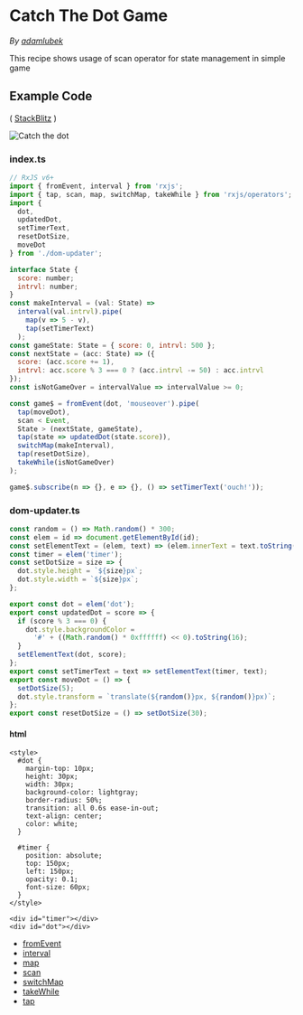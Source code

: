 # Catch The Dot Game

_By_ [_adamlubek_](https://github.com/adamlubek)

This recipe shows usage of scan operator for state management in simple game

## Example Code

\( [StackBlitz](https://stackblitz.com/edit/rxjs-catch-the-dot-game?file=index.ts) \)

![Catch the dot](https://drive.google.com/uc?export=view&id=1VKje20yXoplC2MPgzxP-OykpvhDuv6el)

### index.ts

```javascript
// RxJS v6+
import { fromEvent, interval } from 'rxjs';
import { tap, scan, map, switchMap, takeWhile } from 'rxjs/operators';
import {
  dot,
  updatedDot,
  setTimerText,
  resetDotSize,
  moveDot
} from './dom-updater';

interface State {
  score: number;
  intrvl: number;
}
const makeInterval = (val: State) =>
  interval(val.intrvl).pipe(
    map(v => 5 - v),
    tap(setTimerText)
  );
const gameState: State = { score: 0, intrvl: 500 };
const nextState = (acc: State) => ({
  score: (acc.score += 1),
  intrvl: acc.score % 3 === 0 ? (acc.intrvl -= 50) : acc.intrvl
});
const isNotGameOver = intervalValue => intervalValue >= 0;

const game$ = fromEvent(dot, 'mouseover').pipe(
  tap(moveDot),
  scan < Event,
  State > (nextState, gameState),
  tap(state => updatedDot(state.score)),
  switchMap(makeInterval),
  tap(resetDotSize),
  takeWhile(isNotGameOver)
);

game$.subscribe(n => {}, e => {}, () => setTimerText('ouch!'));
```

### dom-updater.ts

```javascript
const random = () => Math.random() * 300;
const elem = id => document.getElementById(id);
const setElementText = (elem, text) => (elem.innerText = text.toString());
const timer = elem('timer');
const setDotSize = size => {
  dot.style.height = `${size}px`;
  dot.style.width = `${size}px`;
};

export const dot = elem('dot');
export const updatedDot = score => {
  if (score % 3 === 0) {
    dot.style.backgroundColor =
      '#' + ((Math.random() * 0xffffff) << 0).toString(16);
  }
  setElementText(dot, score);
};
export const setTimerText = text => setElementText(timer, text);
export const moveDot = () => {
  setDotSize(5);
  dot.style.transform = `translate(${random()}px, ${random()}px)`;
};
export const resetDotSize = () => setDotSize(30);
```

#### html

```text
<style>
  #dot {
    margin-top: 10px;
    height: 30px;
    width: 30px;
    background-color: lightgray;
    border-radius: 50%;
    transition: all 0.6s ease-in-out;
    text-align: center;
    color: white;
  }

  #timer {
    position: absolute;
    top: 150px;
    left: 150px;
    opacity: 0.1;
    font-size: 60px;
  }
</style>

<div id="timer"></div>
<div id="dot"></div>
```

* [fromEvent](../recipes-1/creation/fromevent.md)
* [interval](../recipes-1/creation/interval.md)
* [map](../recipes-1/transformation/map.md)
* [scan](../recipes-1/transformation/scan.md)
* [switchMap](../recipes-1/transformation/switchmap.md)
* [takeWhile](../recipes-1/filtering/takewhile.md)
* [tap](../recipes-1/utility/do.md)

